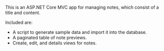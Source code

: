 This is an ASP.NET Core MVC app for managing notes, which consist of a title and content.

Included are:

- A script to generate sample data and import it into the database.
- A paginated table of note previews.
- Create, edit, and details views for notes.